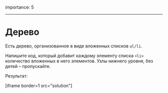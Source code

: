 importance: 5

---

# Дерево

Есть дерево, организованное в виде вложенных списков `ul/li`.

Напишите код, который добавит каждому элементу списка `<li>` количество вложенных в него элементов. Узлы нижнего уровня, без детей – пропускайте.

Результат:

[iframe border=1 src="solution"]
